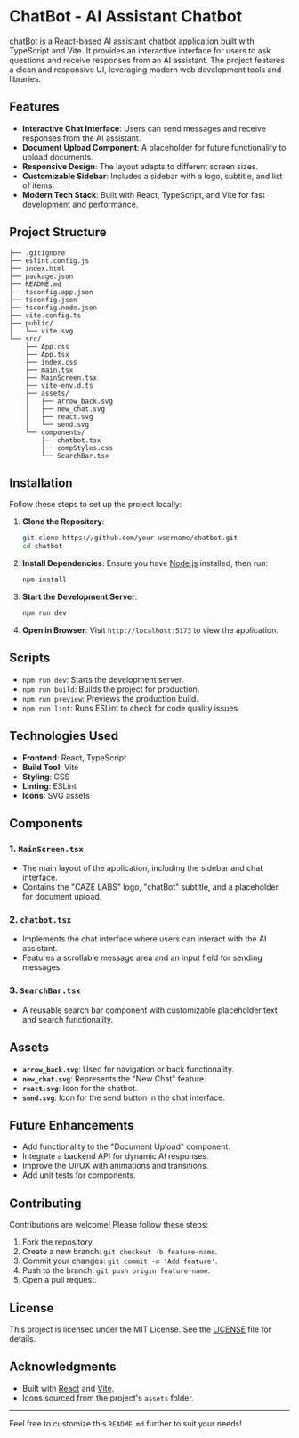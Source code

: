 # ChatBot - AI Assistant Chatbot

chatBot is a React-based AI assistant chatbot application built with TypeScript and Vite. It provides an interactive interface for users to ask questions and receive responses from an AI assistant. The project features a clean and responsive UI, leveraging modern web development tools and libraries.

## Features

- **Interactive Chat Interface**: Users can send messages and receive responses from the AI assistant.
- **Document Upload Component**: A placeholder for future functionality to upload documents.
- **Responsive Design**: The layout adapts to different screen sizes.
- **Customizable Sidebar**: Includes a sidebar with a logo, subtitle, and list of items.
- **Modern Tech Stack**: Built with React, TypeScript, and Vite for fast development and performance.

## Project Structure

```
├── .gitignore
├── eslint.config.js
├── index.html
├── package.json
├── README.md
├── tsconfig.app.json
├── tsconfig.json
├── tsconfig.node.json
├── vite.config.ts
├── public/
│   └── vite.svg
└── src/
    ├── App.css
    ├── App.tsx
    ├── index.css
    ├── main.tsx
    ├── MainScreen.tsx
    ├── vite-env.d.ts
    ├── assets/
    │   ├── arrow_back.svg
    │   ├── new_chat.svg
    │   ├── react.svg
    │   └── send.svg
    └── components/
        ├── chatbot.tsx
        ├── compStyles.css
        └── SearchBar.tsx
```

## Installation

Follow these steps to set up the project locally:

1. **Clone the Repository**:
   ```bash
   git clone https://github.com/your-username/chatbot.git
   cd chatbot
   ```

2. **Install Dependencies**:
   Ensure you have [Node.js](https://nodejs.org/) installed, then run:
   ```bash
   npm install
   ```

3. **Start the Development Server**:
   ```bash
   npm run dev
   ```

4. **Open in Browser**:
   Visit `http://localhost:5173` to view the application.

## Scripts

- `npm run dev`: Starts the development server.
- `npm run build`: Builds the project for production.
- `npm run preview`: Previews the production build.
- `npm run lint`: Runs ESLint to check for code quality issues.

## Technologies Used

- **Frontend**: React, TypeScript
- **Build Tool**: Vite
- **Styling**: CSS
- **Linting**: ESLint
- **Icons**: SVG assets

## Components

### 1. `MainScreen.tsx`
- The main layout of the application, including the sidebar and chat interface.
- Contains the "CAZE LABS" logo, "chatBot" subtitle, and a placeholder for document upload.

### 2. `chatbot.tsx`
- Implements the chat interface where users can interact with the AI assistant.
- Features a scrollable message area and an input field for sending messages.

### 3. `SearchBar.tsx`
- A reusable search bar component with customizable placeholder text and search functionality.

## Assets

- **`arrow_back.svg`**: Used for navigation or back functionality.
- **`new_chat.svg`**: Represents the "New Chat" feature.
- **`react.svg`**: Icon for the chatbot.
- **`send.svg`**: Icon for the send button in the chat interface.

## Future Enhancements

- Add functionality to the "Document Upload" component.
- Integrate a backend API for dynamic AI responses.
- Improve the UI/UX with animations and transitions.
- Add unit tests for components.

## Contributing

Contributions are welcome! Please follow these steps:

1. Fork the repository.
2. Create a new branch: `git checkout -b feature-name`.
3. Commit your changes: `git commit -m 'Add feature'`.
4. Push to the branch: `git push origin feature-name`.
5. Open a pull request.

## License

This project is licensed under the MIT License. See the [LICENSE](LICENSE) file for details.

## Acknowledgments

- Built with [React](https://reactjs.org/) and [Vite](https://vitejs.dev/).
- Icons sourced from the project's `assets` folder.

---

Feel free to customize this `README.md` further to suit your needs!

